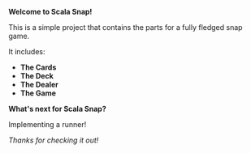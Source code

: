 **Welcome to Scala Snap!**

This is a simple project that contains the parts for a fully fledged snap game. 

It includes:
- **The Cards**
- **The Deck**
- **The Dealer**
- **The Game**

**What's next for Scala Snap?**

Implementing a runner!

_Thanks for checking it out!_